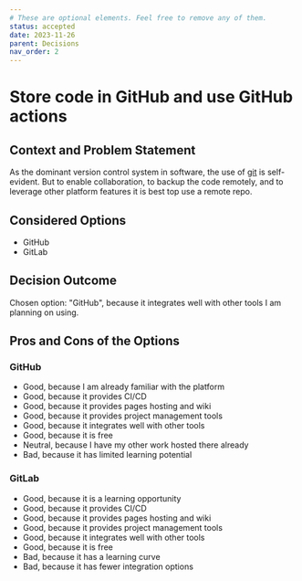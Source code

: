 ```yaml
---
# These are optional elements. Feel free to remove any of them.
status: accepted
date: 2023-11-26
parent: Decisions
nav_order: 2
---
```


# Store code in GitHub and use GitHub actions

## Context and Problem Statement

As the dominant version control system in software, the use of [git](https://git-scm.com/) is self-evident.
But to enable collaboration, to backup the code remotely, and to leverage other platform features it is best top use a remote repo.

## Considered Options

- GitHub
- GitLab

## Decision Outcome

Chosen option: "GitHub", because it integrates well with other tools I am planning on using.

## Pros and Cons of the Options

### GitHub

- Good, because I am already familiar with the platform
- Good, because it provides CI/CD
- Good, because it provides pages hosting and wiki
- Good, because it provides project management tools
- Good, because it integrates well with other tools
- Good, because it is free
- Neutral, because I have my other work hosted there already
- Bad, because it has limited learning potential

### GitLab

- Good, because it is a learning opportunity
- Good, because it provides CI/CD
- Good, because it provides pages hosting and wiki
- Good, because it provides project management tools
- Good, because it integrates well with other tools
- Good, because it is free
- Bad, because it has a learning curve
- Bad, because it has fewer integration options
